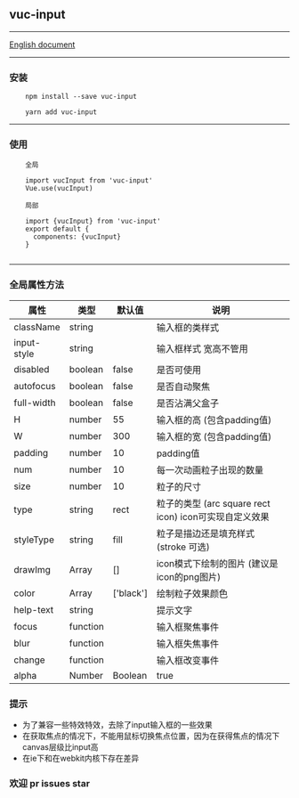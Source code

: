 ## vuc-input

---

[English document](https://github.com/loo41/vuc/blob/master/package/vuc-input/README.md)

---

### 安装

```
    npm install --save vuc-input
    
    yarn add vuc-input
```

---

### 使用

```
    全局
    
    import vucInput from 'vuc-input'
    Vue.use(vucInput)
    
    局部

    import {vucInput} from 'vuc-input'
    export default {
      components: {vucInput}
    }
    
```

---

### 全局属性方法

|   属性   |      类型      |   默认值   |    说明    |
|----------| ------------- | ---------- | ---------- |
| className| string        |            | 输入框的类样式   |
| input-style| string      |            | 输入框样式 宽高不管用  |
| disabled| boolean        | false      | 是否可使用 |
| autofocus | boolean      | false      | 是否自动聚焦 |
| full-width | boolean     | false      | 是否沾满父盒子 |
| H        | number        | 55         | 输入框的高 (包含padding值)|
| W        | number        | 300        | 输入框的宽 (包含padding值)|
|padding   | number        | 10         | padding值 |
|num       |   number      | 10         | 每一次动画粒子出现的数量 |
| size     | number        | 10         | 粒子的尺寸 |
| type     | string        | rect       | 粒子的类型 (arc square rect icon) icon可实现自定义效果|
|styleType | string        | fill       | 粒子是描边还是填充样式 (stroke 可选) |
| drawImg  | Array         | []         | icon模式下绘制的图片 (建议是icon的png图片)|
| color    | Array         | ['black']  | 绘制粒子效果颜色 |
| help-text| string        |            | 提示文字   |
| focus    | function      |            | 输入框聚焦事件 |
| blur     | function      |            | 输入框失焦事件 |
| change   | function      |            | 输入框改变事件 |
| alpha    | Number | Boolean      | true      | 粒子透明度是否随机, true 随机, false 或数字不随机，数字会控制透明度，false会为1 |


### 提示

- 为了兼容一些特效特效，去除了input输入框的一些效果
- 在获取焦点的情况下，不能用鼠标切换焦点位置，因为在获得焦点的情况下canvas层级比input高
- 在ie下和在webkit内核下存在差异

### 欢迎 pr issues star


